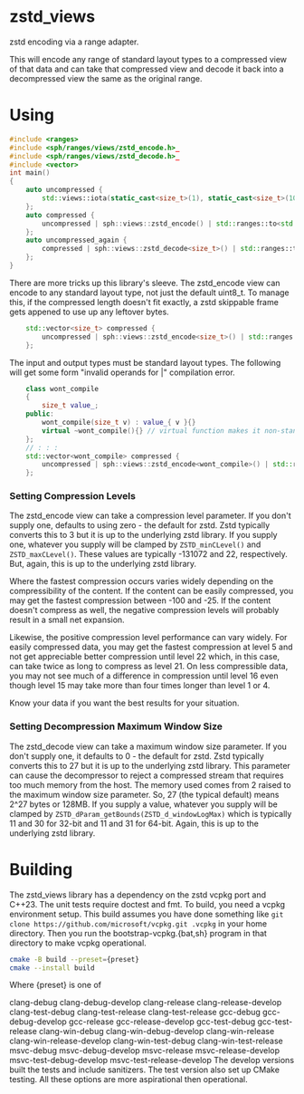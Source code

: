 # zstd_views

zstd encoding via a range adapter.

This will encode any range of standard layout types to a compressed view of 
that data and can take that compressed view and decode it back into a 
decompressed view the same as the original range.

# Using

```c++
#include <ranges>
#include <sph/ranges/views/zstd_encode.h>_
#include <sph/ranges/views/zstd_decode.h>_
#include <vector>
int main()
{
    auto uncompressed { 
        std::views::iota(static_cast<size_t>(1), static_cast<size_t>(1001)) | std::ranges::to<std::vector>()
    };
    auto compressed { 
        uncompressed | sph::views::zstd_encode() | std::ranges::to<std::vector>()
    };
    auto uncompressed_again { 
        compressed | sph::views::zstd_decode<size_t>() | std::ranges::to<std::vector>()
    };
}
```

There are more tricks up this library's sleeve. The zstd_encode view can encode
to any standard layout type, not just the default uint8_t. To manage this, if
the compressed length doesn't fit exactly, a zstd skippable frame gets appened
to use up any leftover bytes.

```c++
    std::vector<size_t> compressed { 
        uncompressed | sph::views::zstd_encode<size_t>() | std::ranges::to<std::vector>()
    };
```

The input and output types must be standard layout types. The following will get some 
form "invalid operands for |" compilation error.

```c++
	class wont_compile
	{
		size_t value_;
    public:
		wont_compile(size_t v) : value_{ v }{}
		virtual ~wont_compile(){} // virtual function makes it non-standard layout
    };
    // : : :
    std::vector<wont_compile> compressed { 
        uncompressed | sph::views::zstd_encode<wont_compile>() | std::ranges::to<std::vector>()
    };
```


### Setting Compression Levels

The zstd_encode view can take a compression level parameter. If you don't 
supply one, defaults to using zero - the default for zstd. Zstd typically
converts this to 3 but it is up to the underlying zstd library. If you supply
one, whatever you supply will be clamped by `ZSTD_minCLevel()` and 
`ZSTD_maxCLevel()`. These values are typically -131072 and 22, respectively.
But, again, this is up to the underlying zstd library. 

Where the fastest compression occurs varies widely depending on the
compressibility of the content. If the content can be easily compressed,
you may get the fastest compression between -100 and -25. If the content
doesn't compress as well, the negative compression levels will probably
result in a small net expansion.

Likewise, the positive compression level performance can vary widely.
For easily compressed data, you may get the fastest compression at
level 5 and not get appreciable better compression until level 22
which, in this case, can take twice as long to compress as level 21.
On less compressible data, you may not see much of a difference in
compression until level 16 even though level 15 may take more than
four times longer than level 1 or 4.

Know your data if you want the best results for your situation.

### Setting Decompression Maximum Window Size

The zstd_decode view can take a maximum window size parameter. If you don't
supply one, it defaults to 0 - the default for zstd. Zstd typically
converts this to 27 but it is up to the underlying zstd library. This parameter
can cause the decompressor to reject a compressed stream that requires too much
memory from the host. The memory used comes from 2 raised to the maximum window
size parameter. So, 27 (the typical default) means 2^27 bytes or 128MB. If you 
supply a value, whatever you supply will be clamped by 
`ZSTD_dParam_getBounds(ZSTD_d_windowLogMax)` which is typically 11 and 30 for 
32-bit and 11 and 31 for 64-bit. Again, this is up to the underlying zstd
library.

# Building

The zstd_views library has a dependency on the zstd vcpkg port and C++23. The
unit tests require doctest and fmt. To build, you need a vcpkg environment
setup. This build assumes you have done something like
`git clone https://github.com/microsoft/vcpkg.git .vcpkg` in your home 
directory. Then you run the bootstrap-vcpkg.{bat,sh} program in that 
directory to make vcpkg operational.

```sh
cmake -B build --preset={preset}
cmake --install build 
```

Where {preset} is one of

clang-debug
clang-debug-develop
clang-release
clang-release-develop
clang-test-debug
clang-test-release
clang-test-release
gcc-debug
gcc-debug-develop
gcc-release
gcc-release-develop
gcc-test-debug
gcc-test-release
clang-win-debug
clang-win-debug-develop
clang-win-release
clang-win-release-develop
clang-win-test-debug
clang-win-test-release
msvc-debug
msvc-debug-develop
msvc-release
msvc-release-develop
msvc-test-debug-develop
msvc-test-release-develop
The develop versions built the tests and include sanitizers. The test version also set up CMake testing. All these options are more aspirational then operational.
